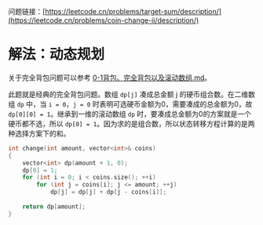 问题链接：[https://leetcode.cn/problems/target-sum/description/](https://leetcode.cn/problems/coin-change-ii/description/)

# 解法：动态规划

关于完全背包问题可以参考 [0-1背包、完全背包以及滚动数组.md](https://github.com/SakuraMayAi/Tricks-of-Programming/blob/main/Data%20Structure/0-1%E8%83%8C%E5%8C%85%E3%80%81%E5%AE%8C%E5%85%A8%E8%83%8C%E5%8C%85%E4%BB%A5%E5%8F%8A%E6%BB%9A%E5%8A%A8%E6%95%B0%E7%BB%84.md)。

此题就是经典的完全背包问题。数组 `dp[j]` 凑成总金额 j 的硬币组合数。在二维数组 `dp` 中，当 `i = 0`，`j = 0` 时表明可选硬币金额为0，需要凑成的总金额为0，故 `dp[0][0] = 1`。继承到一维的滚动数组 `dp` 时，要凑成总金额为0的方案就是一个硬币都不选，所以 `dp[0] = 1`。因为求的是组合数，所以状态转移方程计算的是两种选择方案下的和。

```cpp
int change(int amount, vector<int>& coins)
{
    vector<int> dp(amount + 1, 0);
    dp[0] = 1;
    for (int i = 0; i < coins.size(); ++i)
        for (int j = coins[i]; j <= amount; ++j)
            dp[j] = dp[j] + dp[j - coins[i]];
            
    return dp[amount];
}
```
